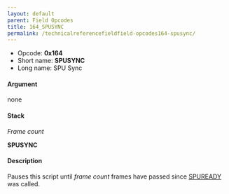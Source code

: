 ```yaml
---
layout: default
parent: Field Opcodes
title: 164_SPUSYNC
permalink: /technicalreferencefieldfield-opcodes164-spusync/
---
```


-   Opcode: **0x164**
-   Short name: **SPUSYNC**
-   Long name: SPU Sync

#### Argument

none

#### Stack

  
*Frame count*

**SPUSYNC**

#### Description

Pauses this script until *frame count* frames have passed since [SPUREADY](056_SPUREADY) was called.

